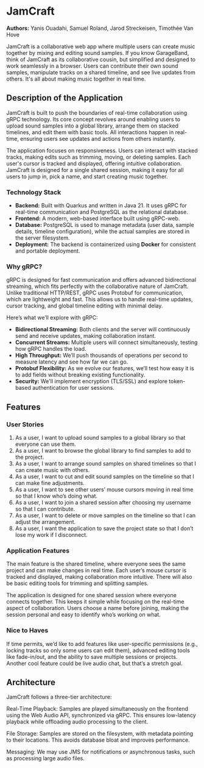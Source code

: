 # **JamCraft**

**Authors:** Yanis Ouadahi, Samuel Roland, Jarod Streckeisen, Timothée Van Hove

JamCraft is a collaborative web app where multiple users can create music together by mixing and editing sound samples. If you know GarageBand, think of JamCraft as its collaborative cousin, but simplified and designed to work seamlessly in a browser. Users can contribute their own sound samples, manipulate tracks on a shared timeline, and see live updates from others. It's all about making music together in real time.

## **Description of the Application**

JamCraft is built to push the boundaries of real-time collaboration using gRPC technology. Its core concept revolves around enabling users to upload sound samples into a global library, arrange them on stacked timelines, and edit them with basic tools. All interactions happen in real-time, ensuring users see updates and actions from others instantly.

The application focuses on responsiveness. Users can interact with stacked tracks, making edits such as trimming, moving, or deleting samples. Each user's cursor is tracked and displayed, offering intuitive collaboration. JamCraft is designed for a single shared session, making it easy for all users to jump in, pick a name, and start creating music together.

### **Technology Stack**

- **Backend:** Built with Quarkus and written in Java 21. It uses gRPC for real-time communication and PostgreSQL as the relational database.
- **Frontend:** A modern, web-based interface built using gRPC-web.
- **Database:** PostgreSQL is used to manage metadata (user data, sample details, timeline configuration), while the actual samples are stored in the server filesystem.
- **Deployment:** The backend is containerized using **Docker** for consistent and portable deployment.

### **Why gRPC?**

gRPC is designed for fast communication and offers advanced bidirectional streaming, which fits perfectly with the collaborative nature of JamCraft. Unlike traditional HTTP/REST, gRPC uses Protobuf for communication, which are lightweight and fast. This allows us to handle real-time updates, cursor tracking, and global timeline editing with minimal delay.

Here’s what we’ll explore with gRPC:

- **Bidirectional Streaming:** Both clients and the server will continuously send and receive updates, making collaboration instant.
- **Concurrent Streams:** Multiple users will connect simultaneously, testing how gRPC handles the load.
- **High Throughput:** We’ll push thousands of operations per second to measure latency and see how far we can go.
- **Protobuf Flexibility:** As we evolve our features, we’ll test how easy it is to add fields without breaking existing functionality.
- **Security:** We'll implement encryption (TLS/SSL) and explore token-based authentication for user sessions.

## **Features**

### **User Stories**

1. As a user, I want to upload sound samples to a global library so that everyone can use them.
2. As a user, I want to browse the global library to find samples to add to the project.
3. As a user, I want to arrange sound samples on shared timelines so that I can create music with others.
4. As a user, I want to cut and edit sound samples on the timeline so that I can make fine adjustments.
5. As a user, I want to see other users’ mouse cursors moving in real time so that I know who’s doing what.
6. As a user, I want to join a shared session after choosing my username so that I can contribute.
7. As a user, I want to delete or move samples on the timeline so that I can adjust the arrangement.
8. As a user, I want the application to save the project state so that I don’t lose my work if I disconnect.

### **Application Features**

 The main feature is the shared timeline, where everyone sees the same project and can make changes in real time. Each user’s mouse cursor is tracked and displayed, making collaboration more intuitive. There will also be basic editing tools for trimming and splitting samples.

The application is designed for one shared session where everyone connects together. This keeps it simple while focusing on the real-time aspect of collaboration. Users choose a name before joining, making the session personal and easy to identify who’s working on what.

### **Nice to Haves**

If time permits, we’d like to add features like user-specific permissions (e.g., locking tracks so only some users can edit them), advanced editing tools like fade-in/out, and the ability to save multiple sessions or projects. Another cool feature could be live audio chat, but that’s a stretch goal.

## **Architecture**

JamCraft follows a three-tier architecture:

Real-Time Playback: Samples are played simultaneously on the frontend using the Web Audio API, synchronized via gRPC. This ensures low-latency playback while offloading audio processing to the client.

File Storage: Samples are stored on the filesystem, with metadata pointing to their locations. This avoids database bloat and improves performance.

Messaging: We may use JMS for notifications or asynchronous tasks, such as processing large audio files.

